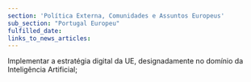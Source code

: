 ```yaml
---
section: 'Política Externa, Comunidades e Assuntos Europeus'
sub_section: "Portugal Europeu"
fulfilled_date:
links_to_news_articles:
---
```


Implementar a estratégia digital da UE, designadamente no domínio da Inteligência Artificial;